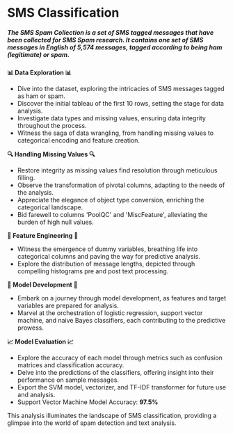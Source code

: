 # SMS Classification

##### **The SMS Spam Collection is a set of SMS tagged messages that have been collected for SMS Spam research. It contains one set of SMS messages in English of 5,574 messages, tagged according to being ham (legitimate) or spam.**

**📊 Data Exploration 📊**

- Dive into the dataset, exploring the intricacies of SMS messages tagged as ham or spam.
- Discover the initial tableau of the first 10 rows, setting the stage for data analysis.
- Investigate data types and missing values, ensuring data integrity throughout the process.
- Witness the saga of data wrangling, from handling missing values to categorical encoding and feature creation.

**🔍 Handling Missing Values 🔍**

- Restore integrity as missing values find resolution through meticulous filling.
- Observe the transformation of pivotal columns, adapting to the needs of the analysis.
- Appreciate the elegance of object type conversion, enriching the categorical landscape.
- Bid farewell to columns 'PoolQC' and 'MiscFeature', alleviating the burden of high null values.

**🌟 Feature Engineering 🌟**

- Witness the emergence of dummy variables, breathing life into categorical columns and paving the way for predictive analysis.
- Explore the distribution of message lengths, depicted through compelling histograms pre and post text processing.

**🚀 Model Development 🚀**

- Embark on a journey through model development, as features and target variables are prepared for analysis.
- Marvel at the orchestration of logistic regression, support vector machine, and naive Bayes classifiers, each contributing to the predictive prowess.

**📈 Model Evaluation 📈**

- Explore the accuracy of each model through metrics such as confusion matrices and classification accuracy.
- Delve into the predictions of the classifiers, offering insight into their performance on sample messages.
- Export the SVM model, vectorizer, and TF-IDF transformer for future use and analysis.
- Support Vector Machine Model Accuracy: **97.5%**


This analysis illuminates the landscape of SMS classification, providing a glimpse into the world of spam detection and text analysis.
